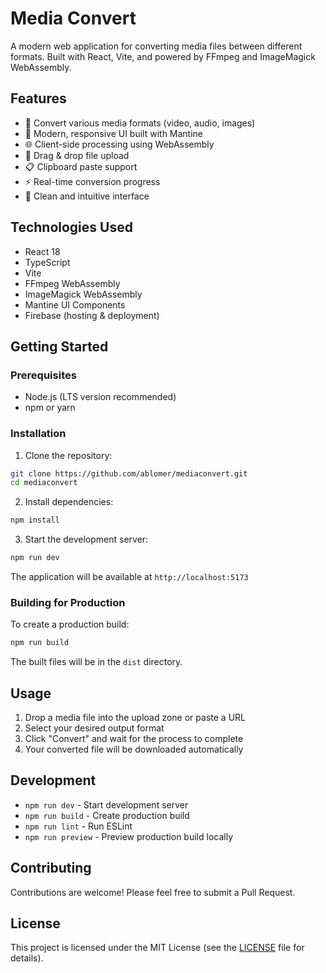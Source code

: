 # Media Convert

A modern web application for converting media files between different formats. Built with React, Vite, and powered by FFmpeg and ImageMagick WebAssembly.

## Features

- 🎥 Convert various media formats (video, audio, images)
- 📱 Modern, responsive UI built with Mantine
- 🌐 Client-side processing using WebAssembly
- 📎 Drag & drop file upload
- 📋 Clipboard paste support
- ⚡ Real-time conversion progress
- 🎨 Clean and intuitive interface

## Technologies Used

- React 18
- TypeScript
- Vite
- FFmpeg WebAssembly
- ImageMagick WebAssembly
- Mantine UI Components
- Firebase (hosting & deployment)

## Getting Started

### Prerequisites

- Node.js (LTS version recommended)
- npm or yarn

### Installation

1. Clone the repository:
```bash
git clone https://github.com/ablomer/mediaconvert.git
cd mediaconvert
```

2. Install dependencies:
```bash
npm install
```

3. Start the development server:
```bash
npm run dev
```

The application will be available at `http://localhost:5173`

### Building for Production

To create a production build:

```bash
npm run build
```

The built files will be in the `dist` directory.

## Usage

1. Drop a media file into the upload zone or paste a URL
2. Select your desired output format
3. Click "Convert" and wait for the process to complete
4. Your converted file will be downloaded automatically

## Development

- `npm run dev` - Start development server
- `npm run build` - Create production build
- `npm run lint` - Run ESLint
- `npm run preview` - Preview production build locally

## Contributing

Contributions are welcome! Please feel free to submit a Pull Request.

## License

This project is licensed under the MIT License (see the [LICENSE](LICENSE) file for details).